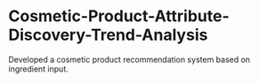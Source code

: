 # Cosmetic-Product-Attribute-Discovery-Trend-Analysis
Developed a cosmetic product recommendation system based on ingredient input.
